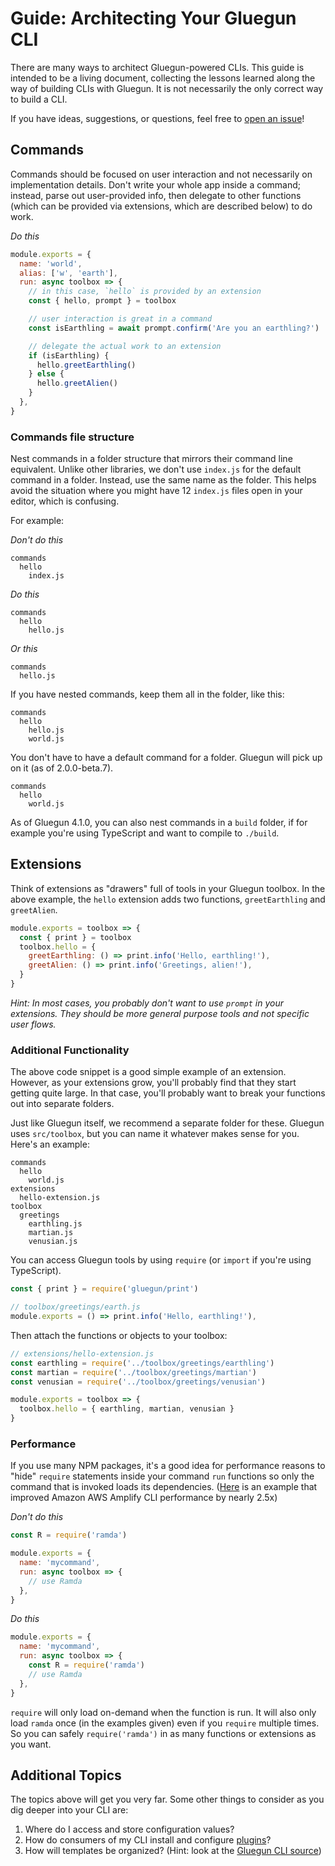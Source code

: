 # Guide: Architecting Your Gluegun CLI

There are many ways to architect Gluegun-powered CLIs. This guide is intended to be a living document, collecting the lessons learned along the way of building CLIs with Gluegun. It is not necessarily the only correct way to build a CLI.

If you have ideas, suggestions, or questions, feel free to [open an issue](https://github.com/infinitered/gluegun/issues/new)!

## Commands

Commands should be focused on user interaction and not necessarily on implementation details. Don't write your whole app inside a command; instead, parse out user-provided info, then delegate to other functions (which can be provided via extensions, which are described below) to do work.

_Do this_

```js
module.exports = {
  name: 'world',
  alias: ['w', 'earth'],
  run: async toolbox => {
    // in this case, `hello` is provided by an extension
    const { hello, prompt } = toolbox

    // user interaction is great in a command
    const isEarthling = await prompt.confirm('Are you an earthling?')

    // delegate the actual work to an extension
    if (isEarthling) {
      hello.greetEarthling()
    } else {
      hello.greetAlien()
    }
  },
}
```

### Commands file structure

Nest commands in a folder structure that mirrors their command line equivalent. Unlike other libraries, we don't use `index.js` for the default command in a folder. Instead, use the same name as the folder. This helps avoid the situation where you might have 12 `index.js` files open in your editor, which is confusing.

For example:

_Don't do this_

```
commands
  hello
    index.js
```

_Do this_

```
commands
  hello
    hello.js
```

_Or this_

```
commands
  hello.js
```

If you have nested commands, keep them all in the folder, like this:

```
commands
  hello
    hello.js
    world.js
```

You don't have to have a default command for a folder. Gluegun will pick up on it (as of 2.0.0-beta.7).

```
commands
  hello
    world.js
```

As of Gluegun 4.1.0, you can also nest commands in a `build` folder, if for example you're using TypeScript and want to compile to `./build`.

## Extensions

Think of extensions as "drawers" full of tools in your Gluegun toolbox. In the above example, the `hello` extension adds two functions, `greetEarthling` and `greetAlien`.

```js
module.exports = toolbox => {
  const { print } = toolbox
  toolbox.hello = {
    greetEarthling: () => print.info('Hello, earthling!'),
    greetAlien: () => print.info('Greetings, alien!'),
  }
}
```

_Hint: In most cases, you probably don't want to use `prompt` in your extensions. They should be more general purpose tools and not specific user flows._

### Additional Functionality

The above code snippet is a good simple example of an extension. However, as your extensions grow, you'll probably find that they start getting quite large. In that case, you'll probably want to break your functions out into separate folders.

Just like Gluegun itself, we recommend a separate folder for these. Gluegun uses `src/toolbox`, but you can name it whatever makes sense for you. Here's an example:

```
commands
  hello
    world.js
extensions
  hello-extension.js
toolbox
  greetings
    earthling.js
    martian.js
    venusian.js
```

You can access Gluegun tools by using `require` (or `import` if you're using TypeScript).

```js
const { print } = require('gluegun/print')

// toolbox/greetings/earth.js
module.exports = () => print.info('Hello, earthling!'),
```

Then attach the functions or objects to your toolbox:

```js
// extensions/hello-extension.js
const earthling = require('../toolbox/greetings/earthling')
const martian = require('../toolbox/greetings/martian')
const venusian = require('../toolbox/greetings/venusian')

module.exports = toolbox => {
  toolbox.hello = { earthling, martian, venusian }
}
```

### Performance

If you use many NPM packages, it's a good idea for performance reasons to "hide" `require` statements inside your command `run` functions so only the command that is invoked loads its dependencies. ([Here](https://github.com/aws-amplify/amplify-cli/pull/511) is an example that improved Amazon AWS Amplify CLI performance by nearly 2.5x)

_Don't do this_

```js
const R = require('ramda')

module.exports = {
  name: 'mycommand',
  run: async toolbox => {
    // use Ramda
  },
}
```

_Do this_

```js
module.exports = {
  name: 'mycommand',
  run: async toolbox => {
    const R = require('ramda')
    // use Ramda
  },
}
```

`require` will only load on-demand when the function is run. It will also only load `ramda` once (in the examples given) even if you `require` multiple times. So you can safely `require('ramda')` in as many functions or extensions as you want.

## Additional Topics

The topics above will get you very far. Some other things to consider as you dig deeper into your CLI are:

1.  Where do I access and store configuration values?
2.  How do consumers of my CLI install and configure [plugins](./plugins)?
3.  How will templates be organized? (Hint: look at the [Gluegun CLI source](https://github.com/infinitered/gluegun/tree/master/src/cli))
